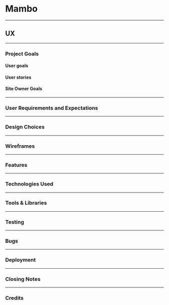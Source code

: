 # Mambo


---

## UX

---

### Project Goals

#### User goals

#### User stories

#### Site Owner Goals

---

### User Requirements and Expectations

---

### Design Choices

---

### Wireframes

---

### Features

---

### Technologies Used

---

### Tools & Libraries

---

### Testing

---

### Bugs

---

### Deployment

---

### Closing Notes

---

### Credits
